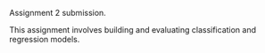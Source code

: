 Assignment 2 submission.

This assignment involves building and evaluating classification and regression models.
